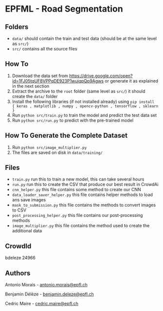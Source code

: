 # EPFML - Road Segmentation

## Folders
* `data/` should contain the train and test data (should be at the same level as `src/`)
* `src/` contains all the source files

## How To
1) Download the data set from https://drive.google.com/open?id=1FJ05tqUF8VPPqDE923P1wujqpQp9Agws or generate it as explained in the next section
2) Extract the archive to the `root` folder (same level as `src/`)  it should create the `data/` folder
3) Install the following libraries (if not installed already) using `pip install { keras , matplotlib , numpy , opencv-python , tensorflow , sklearn }`
4) Run `python src/train.py` to train the model and predict the test data set
5) Run `python src/run.py` to predict with the pre-trained model

## How To Generate the Complete Dataset
1) Run `python src/image_multiplier.py` 
2) The files are saved on disk in `data/training/`

## Files
* `train.py` run this to train a new model, this can take several hours
* `run.py` run this to create the CSV that produce our best result in CrowdAi
* `cnn_helper.py` this file contains some method to create our CNN
* `data_loader_saver_helper.py` this file contains helper methods to load ans save images
* `mask_to_submission.py` this file contains the methods to convert images to CSV
* `post_processing_helper.py` this file contains our post-processing methods
* `image_multiplier.py` this file contains the method used to create the additional data

## CrowdId
bdeleze 24966

## Authors
Antonio Morais - antonio.morais@epfl.ch

Benjamin Délèze - benjamin.deleze@epfl.ch

Cedric Maire - cedric.maire@epfl.ch
